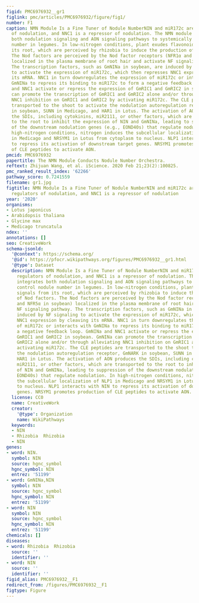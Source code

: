 ```yaml
---
figid: PMC6976932__gr1
figlink: pmc/articles/PMC6976932/figure/fig1/
number: F1
caption: NMN Module Is a Fine Tuner of Nodule NumberNIN and miR172c are positive regulators
  of nodulation, and NNC1 is a repressor of nodulation. The NMN module integrates
  both nodulation signaling and AON signaling pathways to systemically control nodule
  number in legumes. In low-nitrogen conditions, plant exudes flavonoid signals from
  its root, which are perceived by rhizobia to induce the production of Nod factors.
  The Nod factors are perceived by the Nod factor receptors (NFR1α and NFR5α in soybean)
  localized in the plasma membrane of root hair and activate NF signaling pathway.
  The transcription factors, such as GmNINa in soybean, are induced by NF signaling
  to activate the expression of miR172c, which then represses NNC1 expression by cleaving
  its mRNA. NNC1 in turn downregulates the expression of miR172c or interacts with
  GmNINa to repress its binding to miR172c to form a negative feedback loop. GmNINa
  and NNC1 activate or repress the expression of GmRIC1 and GmRIC2 in soybean. GmNINa
  can promote the transcription of GmRIC1 and GmRIC2 alone and/or through alleviating
  NNC1 inhibition on GmRIC1 and GmRIC2 by activating miR172c. The CLE peptides are
  transported to the shoot to activate the nodulation autoregulation receptor, GmNARK
  in soybean, SUNN in Medicago, and HAR1 in Lotus. The activation of AON produces
  the SDIs, including cytokinins, miR2111, or other factors, which are transported
  to the root to inhibit the expression of NIN and GmNINa, leading to suppression
  of the downstream nodulation genes (e.g., EOND40s) that regulate nodulation. In
  high-nitrogen conditions, nitrogen induces the subcellular localization of NLP1
  in Medicago and NRSYM1 in Lotus from cytoplasm to nucleus. NLP1 interacts with NIN
  to repress its activation of downstream target genes. NRSYM1 promotes production
  of CLE peptides to activate AON.
pmcid: PMC6976932
papertitle: The NMN Module Conducts Nodule Number Orchestra.
reftext: Zhijuan Wang, et al. iScience. 2020 Feb 21;23(2):100825.
pmc_ranked_result_index: '62266'
pathway_score: 0.7241559
filename: gr1.jpg
figtitle: NMN Module Is a Fine Tuner of Nodule NumberNIN and miR172c are positive
  regulators of nodulation, and NNC1 is a repressor of nodulation
year: '2020'
organisms:
- Lotus japonicus
- Arabidopsis thaliana
- Glycine max
- Medicago truncatula
ndex: ''
annotations: []
seo: CreativeWork
schema-jsonld:
  '@context': https://schema.org/
  '@id': https://pfocr.wikipathways.org/figures/PMC6976932__gr1.html
  '@type': Dataset
  description: NMN Module Is a Fine Tuner of Nodule NumberNIN and miR172c are positive
    regulators of nodulation, and NNC1 is a repressor of nodulation. The NMN module
    integrates both nodulation signaling and AON signaling pathways to systemically
    control nodule number in legumes. In low-nitrogen conditions, plant exudes flavonoid
    signals from its root, which are perceived by rhizobia to induce the production
    of Nod factors. The Nod factors are perceived by the Nod factor receptors (NFR1α
    and NFR5α in soybean) localized in the plasma membrane of root hair and activate
    NF signaling pathway. The transcription factors, such as GmNINa in soybean, are
    induced by NF signaling to activate the expression of miR172c, which then represses
    NNC1 expression by cleaving its mRNA. NNC1 in turn downregulates the expression
    of miR172c or interacts with GmNINa to repress its binding to miR172c to form
    a negative feedback loop. GmNINa and NNC1 activate or repress the expression of
    GmRIC1 and GmRIC2 in soybean. GmNINa can promote the transcription of GmRIC1 and
    GmRIC2 alone and/or through alleviating NNC1 inhibition on GmRIC1 and GmRIC2 by
    activating miR172c. The CLE peptides are transported to the shoot to activate
    the nodulation autoregulation receptor, GmNARK in soybean, SUNN in Medicago, and
    HAR1 in Lotus. The activation of AON produces the SDIs, including cytokinins,
    miR2111, or other factors, which are transported to the root to inhibit the expression
    of NIN and GmNINa, leading to suppression of the downstream nodulation genes (e.g.,
    EOND40s) that regulate nodulation. In high-nitrogen conditions, nitrogen induces
    the subcellular localization of NLP1 in Medicago and NRSYM1 in Lotus from cytoplasm
    to nucleus. NLP1 interacts with NIN to repress its activation of downstream target
    genes. NRSYM1 promotes production of CLE peptides to activate AON.
  license: CC0
  name: CreativeWork
  creator:
    '@type': Organization
    name: WikiPathways
  keywords:
  - NIN
  - Rhizobia  Rhizobia
  - NIN
genes:
- word: NIN.
  symbol: NIN
  source: hgnc_symbol
  hgnc_symbol: NIN
  entrez: '51199'
- word: GmNINa,NIN
  symbol: NIN
  source: hgnc_symbol
  hgnc_symbol: NIN
  entrez: '51199'
- word: NIN
  symbol: NIN
  source: hgnc_symbol
  hgnc_symbol: NIN
  entrez: '51199'
chemicals: []
diseases:
- word: Rhizobia  Rhizobia
  source: ''
  identifier: ''
- word: NIN
  source: ''
  identifier: ''
figid_alias: PMC6976932__F1
redirect_from: /figures/PMC6976932__F1
figtype: Figure
---
```

